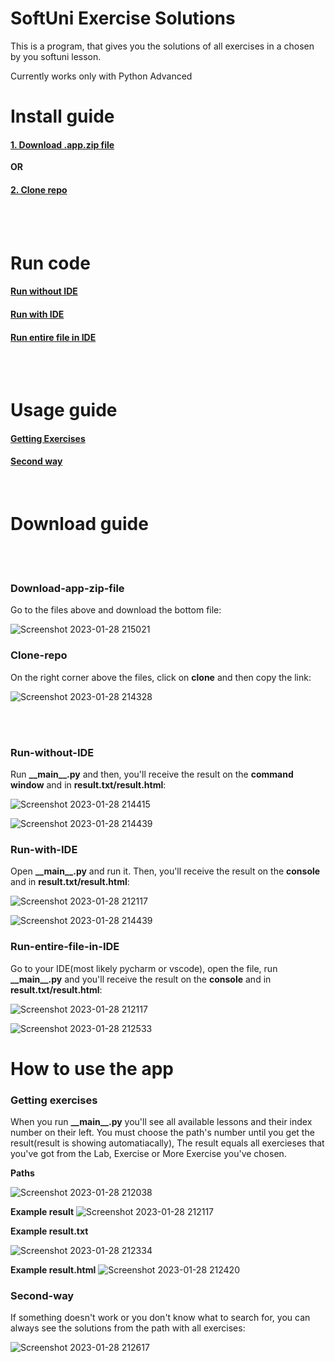 # SoftUni Exercise Solutions
This is a program, that gives you the solutions of all exercises in a chosen by you softuni lesson.

Currently works only with Python Advanced

# Install guide

#### [1. Download .app.zip file](#Download-app-zip-file)
**OR**
#### [2. Clone repo](#Clone-repo)

<br>
<br>

# Run code

#### [Run without IDE](#Run-without-IDE)
#### [Run with IDE](#Run-with-IDE)
#### [Run entire file in IDE](#Run-entire-file-in-IDE)

<br>
<br>

# Usage guide

#### [Getting Exercises](#Getting-exercises)
#### [Second way](#Second-way)

<br>

# Download guide



<br>
<br>

### Download-app-zip-file

Go to the files above and download the bottom file:

![Screenshot 2023-01-28 215021](https://user-images.githubusercontent.com/112943652/215288038-13ff0d70-b941-444f-8611-a24f67c0a540.png)


### Clone-repo

On the right corner above the files, click on **clone** and then copy the link: 

![Screenshot 2023-01-28 214328](https://user-images.githubusercontent.com/112943652/215288166-392f1535-721c-4db7-92ad-3bb38d3f82bb.png)


<br>
<br>

### Run-without-IDE

Run **\_\_main\_\_.py** and then, you'll receive the result on the **command window** and in **result.txt/result.html**:

![Screenshot 2023-01-28 214415](https://user-images.githubusercontent.com/112943652/215288263-d62d6afb-91b1-477e-8a57-c8405da9c17c.png)

![Screenshot 2023-01-28 214439](https://user-images.githubusercontent.com/112943652/215288277-0fbf62ef-b14a-41d4-a39c-730b85d344bd.png)


### Run-with-IDE

Open **\_\_main\_\_.py** and run it. Then, you'll receive the result on the **console** and in **result.txt/result.html**:

![Screenshot 2023-01-28 212117](https://user-images.githubusercontent.com/112943652/215312296-396c41a4-1ef5-4981-b9a4-a7645a8594ce.png)

![Screenshot 2023-01-28 214439](https://user-images.githubusercontent.com/112943652/215288277-0fbf62ef-b14a-41d4-a39c-730b85d344bd.png)

### Run-entire-file-in-IDE

Go to your IDE(most likely pycharm or vscode), open the file, run **\_\_main\_\_.py** and you'll receive the result on the **console** and in **result.txt/result.html**:

![Screenshot 2023-01-28 212117](https://user-images.githubusercontent.com/112943652/215312337-c9efeb6b-b0be-4563-93de-a78927224389.png)

![Screenshot 2023-01-28 212533](https://user-images.githubusercontent.com/112943652/215312358-704e43d2-65cb-49c2-a82d-bc8fba3d0068.png)


# How to use the app

### Getting exercises

When you run **\_\_main\_\_.py** you'll see all available lessons and their index number on their left. You must choose the path's number until you get the result(result is showing automatiacally), The result equals all exercieses that you've got from the Lab, Exercise or More Exercise you've chosen.

**Paths**

![Screenshot 2023-01-28 212038](https://user-images.githubusercontent.com/112943652/215312697-107e47e4-e5fe-4204-ae64-018a32430bd3.png)

**Example result**
![Screenshot 2023-01-28 212117](https://user-images.githubusercontent.com/112943652/215312961-fe41e5aa-17d6-4d91-83fd-210b17011c72.png)

**Example result.txt**

![Screenshot 2023-01-28 212334](https://user-images.githubusercontent.com/112943652/215313026-e755f773-d1fb-4343-9977-8baecd77b12d.png)

**Example result.html**
![Screenshot 2023-01-28 212420](https://user-images.githubusercontent.com/112943652/215313059-47548040-4819-47a7-b1ee-1d726572c7bc.png)

### Second-way

If something doesn't work or you don't know what to search for, you can always see the solutions from the path with all exercises:

![Screenshot 2023-01-28 212617](https://user-images.githubusercontent.com/112943652/215313184-1257adc4-5085-4e66-8e1e-e2b1cdd72f04.png)
